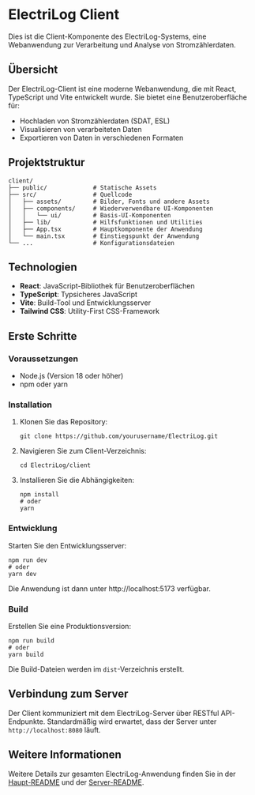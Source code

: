 # ElectriLog Client

Dies ist die Client-Komponente des ElectriLog-Systems, eine Webanwendung zur Verarbeitung und Analyse von Stromzählerdaten.

## Übersicht

Der ElectriLog-Client ist eine moderne Webanwendung, die mit React, TypeScript und Vite entwickelt wurde. Sie bietet eine Benutzeroberfläche für:

- Hochladen von Stromzählerdaten (SDAT, ESL)
- Visualisieren von verarbeiteten Daten
- Exportieren von Daten in verschiedenen Formaten

## Projektstruktur

```
client/
├── public/             # Statische Assets
├── src/                # Quellcode
│   ├── assets/         # Bilder, Fonts und andere Assets
│   ├── components/     # Wiederverwendbare UI-Komponenten
│   │   └── ui/         # Basis-UI-Komponenten
│   ├── lib/            # Hilfsfunktionen und Utilities
│   ├── App.tsx         # Hauptkomponente der Anwendung
│   └── main.tsx        # Einstiegspunkt der Anwendung
└── ...                 # Konfigurationsdateien
```

## Technologien

- **React**: JavaScript-Bibliothek für Benutzeroberflächen
- **TypeScript**: Typsicheres JavaScript
- **Vite**: Build-Tool und Entwicklungsserver
- **Tailwind CSS**: Utility-First CSS-Framework

## Erste Schritte

### Voraussetzungen

- Node.js (Version 18 oder höher)
- npm oder yarn

### Installation

1. Klonen Sie das Repository:
   ```
   git clone https://github.com/yourusername/ElectriLog.git
   ```

2. Navigieren Sie zum Client-Verzeichnis:
   ```
   cd ElectriLog/client
   ```

3. Installieren Sie die Abhängigkeiten:
   ```
   npm install
   # oder
   yarn
   ```

### Entwicklung

Starten Sie den Entwicklungsserver:

```
npm run dev
# oder
yarn dev
```

Die Anwendung ist dann unter http://localhost:5173 verfügbar.

### Build

Erstellen Sie eine Produktionsversion:

```
npm run build
# oder
yarn build
```

Die Build-Dateien werden im `dist`-Verzeichnis erstellt.

## Verbindung zum Server

Der Client kommuniziert mit dem ElectriLog-Server über RESTful API-Endpunkte. Standardmäßig wird erwartet, dass der Server unter `http://localhost:8080` läuft.

## Weitere Informationen

Weitere Details zur gesamten ElectriLog-Anwendung finden Sie in der [Haupt-README](../README.md) und der [Server-README](../server/README.md).

